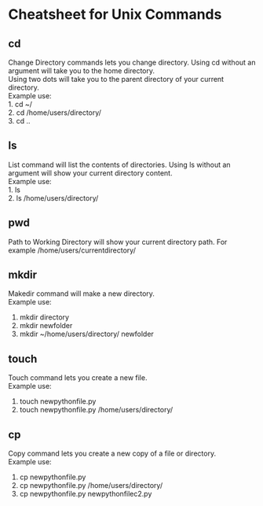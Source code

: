 # Cheatsheet for Unix Commands  
## **cd**     
Change Directory commands lets you change directory. Using cd without an argument will take you to the home directory.    
Using two dots will take you to the parent directory of your current directory.    
  Example use:         
     1. cd ~/      
     2. cd /home/users/directory/     
     3. cd ..      
   
   
## **ls**    
List command will list the contents of directories. Using ls without an argument will show your current directory content.    
Example use:    
    1. ls    
    2. ls /home/users/directory/    
    
## **pwd**     
Path to Working Directory will show your current directory path. For example /home/users/currentdirectory/

## **mkdir**
Makedir command will make a new directory.     
Example use:    
  1. mkdir directory      
  2. mkdir newfolder       
  3. mkdir ~/home/users/directory/ newfolder    
 
## **touch**
Touch command lets you create a new file.     
Example use:    
  1. touch newpythonfile.py    
  2. touch newpythonfile.py /home/users/directory/    
  
## **cp**    
Copy command lets you create a new copy of a file or directory.    
Example use:    
  1. cp newpythonfile.py    
  2. cp newpythonfile.py /home/users/directory/    
  3. cp newpythonfile.py newpythonfilec2.py    
  
 
  

  
  

     
     
    
    
    
    


  
